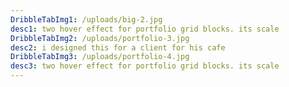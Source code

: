 ```yaml
---
DribbleTabImg1: /uploads/big-2.jpg
desc1: two hover effect for portfolio grid blocks. its scale
DribbleTabImg2: /uploads/portfolio-3.jpg
desc2: i designed this for a client for his cafe
DribbleTabImg3: /uploads/portfolio-4.jpg
desc3: two hover effect for portfolio grid blocks. its scale
---
```

